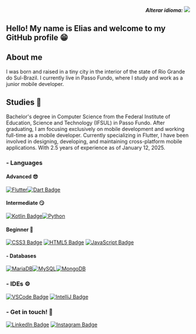 <h5 align="right"> 
Alterar idioma:
<a href="https://github.com/EliasDalvite">
<img align="rigth" src="https://img.shields.io/badge/lang-pt--br-green.svg">
</a>
</h5>

## Hello! My name is Elias and welcome to my GitHub profile 😁

## About me
I was born and raised in a tiny city in the interior of the state of Rio Grande do Sul-Brazil. 
I currently live in Passo Fundo, where I study and work as a junior mobile developer.

## Studies 📖
Bachelor's degree in Computer Science from the Federal Institute of Education, Science and Technology (IFSUL) in Passo Fundo.
After graduating, I am focusing exclusively on mobile development and working full-time as a mobile developer. Currently specializing in Flutter, I have been involved in designing, developing, and maintaining cross-platform mobile applications. With 2.5 years of experience as of January 12, 2025.

### - Languages
#### Advanced 😎
[![Flutter](https://img.shields.io/badge/Flutter-%2302569B.svg?style=for-the-badge&logo=Flutter&logoColor=white)](https://flutter.dev/)[![Dart Badge](https://img.shields.io/badge/Dart-0175C2?style=for-the-badge&logo=dart&logoColor=white)](https://dart.dev/)
#### Intermediate 😏
[![Kotlin Badge](https://img.shields.io/badge/Kotlin-0095D5?&style=for-the-badge&logo=kotlin&logoColor=white)](https://kotlinlang.org/)[![Python](https://img.shields.io/badge/python-3670A0?style=for-the-badge&logo=python&logoColor=ffdd54)](https://www.python.org/)
#### Beginner 🙂
[![CSS3 Badge](https://img.shields.io/badge/CSS3-1572B6?style=for-the-badge&logo=css3&logoColor=white)](https://pt.wikipedia.org/wiki/CSS3) [![HTML5 Badge](https://img.shields.io/badge/HTML5-E34F26?style=for-the-badge&logo=html5&logoColor=white)](https://pt.wikipedia.org/wiki/HTML5) [![JavaScript Badge](https://img.shields.io/badge/JavaScript-323330?style=for-the-badge&logo=javascript&logoColor=F7DF1E)](https://pt.wikipedia.org/wiki/JavaScript)

#### - Databases 
[![MariaDB](https://img.shields.io/badge/MariaDB-003545?style=for-the-badge&logo=mariadb&logoColor=white)](https://mariadb.org/)[![MySQL](https://img.shields.io/badge/mysql-4479A1.svg?style=for-the-badge&logo=mysql&logoColor=white)](https://www.mysql.com/)[![MongoDB](https://img.shields.io/badge/MongoDB-%234ea94b.svg?style=for-the-badge&logo=mongodb&logoColor=white)](https://www.mongodb.com/pt-br)

### - IDEs ⚙️
[![VSCode Badge](https://img.shields.io/badge/VSCode-0078D4?style=for-the-badge&logo=visual%20studio%20code&logoColor=white)](https://code.visualstudio.com/) [![IntelliJ Badge](https://img.shields.io/badge/IntelliJ_IDEA-000000.svg?style=for-the-badge&logo=intellij-idea&logoColor=white)](https://www.jetbrains.com/pt-br/idea/)

### - Get in touch! 📲
[![LinkedIn Badge](https://img.shields.io/badge/LinkedIn-0077B5?style=for-the-badge&logo=linkedin&logoColor=white)](https://www.linkedin.com/in/elias-dalvite-75974b249/) [![Instagram Badge](https://img.shields.io/badge/Instagram-E4405F?style=for-the-badge&logo=instagram&logoColor=white)](https://www.instagram.com/elias_dalvite/)
<!--- [![Discord Badge](https://img.shields.io/badge/Discord-5865F2?style=for-the-badge&logo=discord&logoColor=white)](https://github.com/EliasDalvite/) -->

<!--- ![Visualizações no Profile](https://komarev.com/ghpvc/?username=eliasdalvite&theme=) -->

<!--- Funcional!!  ![Linguagens mais usadas](https://github-readme-stats.vercel.app/api/top-langs/?username=eliasdalvite) -->
<!--- badges: https://github.com/alexandresanlim/Badges4-README.md-Profile -->
